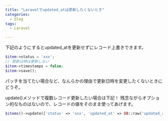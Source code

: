 ```yaml
---
title: "Laravelでupdated_atは更新したくないとき"
categories:
  - blog
tags:
  - Laravel

---
```


下記のようにするとupdated_atを更新せずにレコード上書きできます。  
  
```php
$item->status = 'xxx';
// 更新日時は更新しない
$item->timestamps = false;
$item->save();
```

パッチを当てたい場合など、なんらかの理由で更新日時を変更したくないときにどうぞ。  


update()メソッドで複数レコード更新したい場合は下記！
残念ながらオプション的なものはないので、レコードの値をそのまま使ってあげます。

```php
$items()->update(['status' => 'xxx', 'updated_at' => DB::raw('updated_at')]);
```
